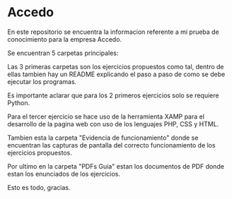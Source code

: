 # Accedo
En este repositorio se encuentra la informacion referente a mi prueba de conocimiento para la empresa Accedo.

Se encuentran 5 carpetas principales:

Las 3 primeras carpetas son los ejercicios propuestos como tal, dentro de ellas tambien hay un README explicando el paso a paso de como se debe ejecutar los programas.

Es importante aclarar que para los 2 primeros ejercicios solo se requiere Python.

Para el tercer ejercicio se hace uso de la herramienta XAMP para el desarrollo de la pagina web con uso de los lenguajes PHP, CSS y HTML.

Tambien esta la carpeta "Evidencia de funcionamiento" donde se encuentran las capturas de pantalla del correcto funcionamiento de los ejercicios propuestos.

Por ultimo en la carpeta "PDFs Guia" estan los documentos de PDF donde estan los enunciados de los ejercicios.

Esto es todo, gracias.
